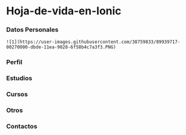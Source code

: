 # Hoja-de-vida-en-Ionic
### Datos Personales
~~~
![1](https://user-images.githubusercontent.com/38759833/89939717-00270000-dbde-11ea-9028-6f58b4c7a3f3.PNG)
~~~
### Perfil
### Estudios
### Cursos
### Otros
### Contactos
